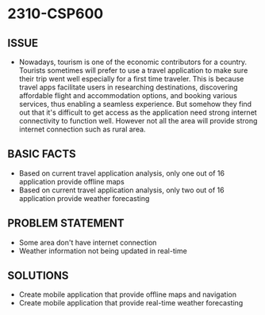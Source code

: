 # 2310-CSP600

## ISSUE
- Nowadays, tourism is one of the economic contributors for a country. Tourists sometimes will prefer to use a travel application to make sure their trip went well especially for a first time traveler. This is because travel apps facilitate users in researching destinations, discovering affordable flight and accommodation options, and booking various services, thus enabling a seamless experience. But somehow they find out that it's difficult to get access as the application need strong internet connectivity to function well. However not all the area will provide strong internet connection such as rural area.
## BASIC FACTS
- Based on current travel application analysis, only one out of 16 application provide offline maps
- Based on current travel application analysis, only two out of 16 application provide weather forecasting 
## PROBLEM STATEMENT
- Some area don't have internet connection
- Weather information not being updated in real-time
## SOLUTIONS
- Create mobile application that provide offline maps and navigation
- Create mobile application that provide real-time weather forecasting
